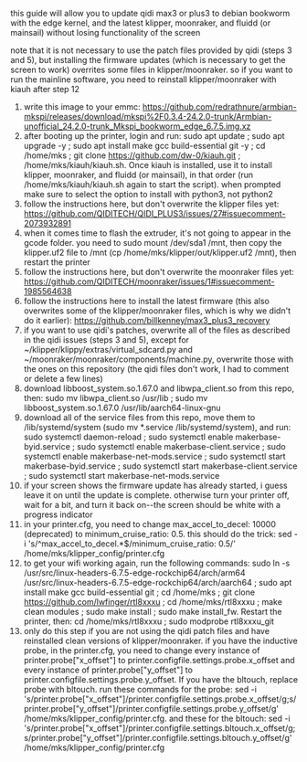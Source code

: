 this guide will allow you to update qidi max3 or plus3 to debian bookworm with the edge kernel, and the latest klipper, moonraker, and fluidd (or mainsail) without losing functionality of the screen

note that it is not necessary to use the patch files provided by qidi (steps 3 and 5), but installing the firmware updates (which is necessary to get the screen to work) overrites some files in klipper/moonraker. so if you want to run the mainline software, you need to reinstall klipper/moonraker with kiauh after step 12

1. write this image to your emmc: https://github.com/redrathnure/armbian-mkspi/releases/download/mkspi%2F0.3.4-24.2.0-trunk/Armbian-unofficial_24.2.0-trunk_Mkspi_bookworm_edge_6.7.5.img.xz
2. after booting up the printer, login and run: sudo apt update ; sudo apt upgrade -y ; sudo apt install make gcc build-essential git -y ; cd /home/mks ; git clone https://github.com/dw-0/kiauh.git ; /home/mks/kiauh/kiauh.sh. Once kiauh is installed, use it to install klipper, moonraker, and fluidd (or mainsail), in that order (run /home/mks/kiauh/kiauh.sh again to start the script). when prompted make sure to select the option to install with python3, not python2
3. follow the instructions here, but don't overwrite the klipper files yet: https://github.com/QIDITECH/QIDI_PLUS3/issues/27#issuecomment-2073932891
4. when it comes time to flash the extruder, it's not going to appear in the gcode folder. you need to sudo mount /dev/sda1 /mnt, then copy the klipper.uf2 file to /mnt (cp /home/mks/klipper/out/klipper.uf2 /mnt), then restart the printer
5. follow the instructions here, but don't overwrite the moonraker files yet: https://github.com/QIDITECH/moonraker/issues/1#issuecomment-1985564638
6. follow the instructions here to install the latest firmware (this also overwrites some of the klipper/moonraker files, which is why we didn't do it earlier): https://github.com/billkenney/max3_plus3_recovery
7. if you want to use qidi's patches, overwrite all of the files as described in the qidi issues (steps 3 and 5), except for ~/klipper/klippy/extras/virtual_sdcard.py and ~/moonraker/moonraker/components/machine.py, overwrite those with the ones on this repository (the qidi files don't work, I had to comment or delete a few lines)
8. download libboost_system.so.1.67.0 and libwpa_client.so from this repo, then: sudo mv libwpa_client.so /usr/lib ; sudo mv libboost_system.so.1.67.0 /usr/lib/aarch64-linux-gnu
9. download all of the service files from this repo, move them to /lib/systemd/system (sudo mv *.service /lib/systemd/system), and run: sudo systemctl daemon-reload ; sudo systemctl enable makerbase-byid.service ; sudo systemctl enable makerbase-client.service ; sudo systemctl enable makerbase-net-mods.service ; sudo systemctl start makerbase-byid.service ; sudo systemctl start makerbase-client.service ; sudo systemctl start makerbase-net-mods.service
10. if your screen shows the firmware update has already started, i guess leave it on until the update is complete. otherwise turn your printer off, wait for a bit, and turn it back on--the screen should be white with a progress indicator
11. in your printer.cfg, you need to change max_accel_to_decel: 10000 (deprecated) to minimum_cruise_ratio: 0.5. this should do the trick: sed -i 's/^max_accel_to_decel.*$/minimum_cruise_ratio: 0\.5/' /home/mks/klipper_config/printer.cfg
12. to get your wifi working again, run the following commands: sudo ln -s /usr/src/linux-headers-6.7.5-edge-rockchip64/arch/arm64 /usr/src/linux-headers-6.7.5-edge-rockchip64/arch/aarch64 ; sudo apt install make gcc build-essential git ; cd /home/mks ; git clone https://github.com/lwfinger/rtl8xxxu ; cd /home/mks/rtl8xxxu ; make clean modules ; sudo make install ; sudo make install_fw. Restart the printer, then: cd /home/mks/rtl8xxxu ; sudo modprobe rtl8xxxu_git
13. only do this step if you are not using the qidi patch files and have reinstalled clean versions of klipper/moonraker. if you have the inductive probe, in the printer.cfg, you need to change every instance of printer.probe["x_offset"] to printer.configfile.settings.probe.x_offset and every instance of printer.probe["y_offset"] to printer.configfile.settings.probe.y_offset. If you have the bltouch, replace probe with bltouch. run these commands for the probe: sed -i 's/printer\.probe\["x_offset"\]/printer\.configfile\.settings\.probe\.x_offset/g;s/printer\.probe\["y_offset"\]/printer\.configfile\.settings\.probe\.y_offset/g' /home/mks/klipper_config/printer.cfg. and these for the bltouch: sed -i 's/printer\.probe\["x_offset"\]/printer\.configfile\.settings\.bltouch\.x_offset/g;s/printer\.probe\["y_offset"\]/printer\.configfile\.settings\.bltouch\.y_offset/g' /home/mks/klipper_config/printer.cfg
